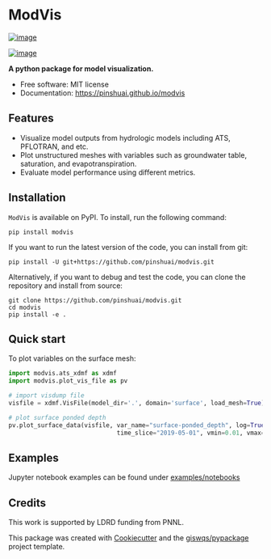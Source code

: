 # ModVis


[![image](https://img.shields.io/pypi/v/modvis.svg)](https://pypi.python.org/pypi/modvis)

[![image](https://img.shields.io/conda/vn/conda-forge/modvis.svg)](https://anaconda.org/conda-forge/modvis)


**A python package for model visualization.**


-   Free software: MIT license
-   Documentation: https://pinshuai.github.io/modvis
    

## Features

-   Visualize model outputs from hydrologic models including ATS, PFLOTRAN, and etc.
-   Plot unstructured meshes with variables such as groundwater table, saturation, and evapotranspiration.
-   Evaluate model performance using different metrics.

## Installation

`ModVis` is available on PyPI. To install, run the following command:

```
pip install modvis
```

If you want to run the latest version of the code, you can install from git:

```
pip install -U git+https://github.com/pinshuai/modvis.git
```

Alternatively, if you want to debug and test the code, you can clone the repository and install from source:

```
git clone https://github.com/pinshuai/modvis.git
cd modvis
pip install -e .
```

## Quick start

To plot variables on the surface mesh:

```python
import modvis.ats_xdmf as xdmf
import modvis.plot_vis_file as pv

# import visdump file
visfile = xdmf.VisFile(model_dir='.', domain='surface', load_mesh=True)

# plot surface ponded depth
pv.plot_surface_data(visfile, var_name="surface-ponded_depth", log=True,
                              time_slice="2019-05-01", vmin=0.01, vmax=4)
```

## Examples

Jupyter notebook examples can be found under [examples/notebooks](./examples/notebooks)


## Credits

This work is supported by LDRD funding from PNNL.

This package was created with [Cookiecutter](https://github.com/cookiecutter/cookiecutter) and the [giswqs/pypackage](https://github.com/giswqs/pypackage) project template.
